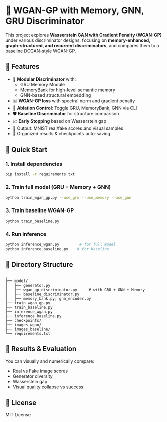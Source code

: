 # 🔬 WGAN-GP with Memory, GNN, GRU Discriminator

This project explores **Wasserstein GAN with Gradient Penalty (WGAN-GP)** under various discriminator designs, focusing on **memory-enhanced, graph-structured, and recurrent discriminators**, and compares them to a baseline DCGAN-style WGAN-GP.

## 📌 Features

- 🧠 **Modular Discriminator** with:
  - GRU Memory Module
  - MemoryBank for high-level semantic memory
  - GNN-based structural embedding
- 📊 **WGAN-GP loss** with spectral norm and gradient penalty
- 🧪 **Ablation Control**: Toggle GRU, MemoryBank, GNN via CLI
- 🛡️ **Baseline Discriminator** for structure comparison
- 📈 **Early Stopping** based on Wasserstein gap
- 🎨 Output: MNIST real/fake scores and visual samples
- 📁 Organized results & checkpoints auto-saving

## 🚀 Quick Start

### 1. Install dependencies

```bash
pip install -r requirements.txt
```

### 2. Train full model (GRU + Memory + GNN)

```bash
python train_wgan_gp.py --use_gru --use_memory --use_gnn
```

### 3. Train baseline WGAN-GP

```bash
python train_baseline.py
```

### 4. Run inference

```bash
python inference_wgan.py         # for full model
python inference_baseline.py    # for baseline
```

## 📂 Directory Structure

```
.
├── model/
│   ├── generator.py
│   ├── wgan_gp_discriminator.py     # with GRU + GNN + Memory
│   ├── baseline_discriminator.py
│   ├── memory_bank.py, gnn_encoder.py
├── train_wgan_gp.py
├── train_baseline.py
├── inference_wgan.py
├── inference_baseline.py
├── checkpoints/
├── images_wgan/
├── images_baseline/
└── requirements.txt
```

## 🤪 Results & Evaluation

You can visually and numerically compare:

- Real vs Fake image scores
- Generator diversity
- Wasserstein gap
- Visual quality collapse vs success

## 📜 License

MIT License

